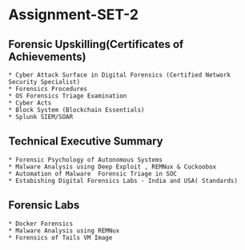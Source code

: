 # Assignment-SET-2
## Forensic Upskilling(Certificates of Achievements)
    * Cyber Attack Surface in Digital Forensics (Certified Network Security Specialist)
    * Forensics Procedures
    * OS Forensics Triage Examination
    * Cyber Acts
    * Block System (Blockchain Essentials)
    * Splunk SIEM/SOAR

## Technical Executive Summary
    * Forensic Psychology of Autonomous Systems
    * Malware Analysis using Deep Exploit , REMNux & Cuckoobox
    * Automation of Malware  Forensic Triage in SOC
    * Estabishing Digital Forensics Labs - India and USA( Standards)
    
## Forensic Labs
    * Docker Forensics
    * Malware Analysis using REMNux
    * Forensics of Tails VM Image
